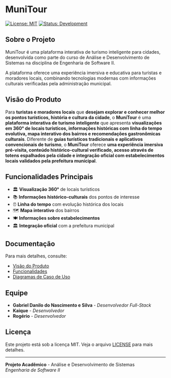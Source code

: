 # MuniTour

[![License: MIT](https://img.shields.io/badge/License-MIT-yellow.svg)](https://opensource.org/licenses/MIT)
[![Status: Development](https://img.shields.io/badge/Status-Development-orange.svg)]()

## Sobre o Projeto

MuniTour é uma plataforma interativa de turismo inteligente para cidades, desenvolvida como parte do curso de Análise e Desenvolvimento de Sistemas na disciplina de Engenharia de Software II.

A plataforma oferece uma experiência imersiva e educativa para turistas e moradores locais, combinando tecnologias modernas com informações culturais verificadas pela administração municipal.

## Visão do Produto

Para **turistas e moradores locais** que **desejam explorar e conhecer melhor os pontos turísticos, história e cultura da cidade**, o **MuniTour** é uma **plataforma interativa de turismo inteligente** que apresenta **visualizações em 360° de locais turísticos, informações históricas com linha do tempo evolutiva, mapa interativo dos bairros e recomendações gastronômicas culturais**. Diferente de **guias turísticos tradicionais e aplicativos convencionais de turismo**, o **MuniTour** oferece **uma experiência imersiva pré-visita, conteúdo histórico-cultural verificado, acesso através de totens espalhados pela cidade e integração oficial com estabelecimentos locais validados pela prefeitura municipal**.

## Funcionalidades Principais

-   🏛️ **Visualização 360°** de locais turísticos
-   📚 **Informações histórico-culturais** dos pontos de interesse
-   ⏰ **Linha do tempo** com evolução histórica dos locais
-   🗺️ **Mapa interativo** dos bairros
-   🍽️ **Informações sobre estabelecimentos**
-   🏛️ **Integração oficial** com a prefeitura municipal

## Documentação

Para mais detalhes, consulte:

-   [Visão do Produto](./docs/VISION.md)
-   [Funcionalidades](./docs/FEATURES.md)
-   [Diagramas de Caso de Uso](./docs/diagrams/useCase.md)

## Equipe

-   **Gabriel Danilo do Nascimento e Silva** - _Desenvolvedor Full-Stack_
-   **Kaique** - _Desenvolvedor_
-   **Rogério** - _Desenvolvedor_

## Licença

Este projeto está sob a licença MIT. Veja o arquivo [LICENSE](LICENSE) para mais detalhes.

---

**Projeto Acadêmico** - Análise e Desenvolvimento de Sistemas  
_Engenharia de Software II_
